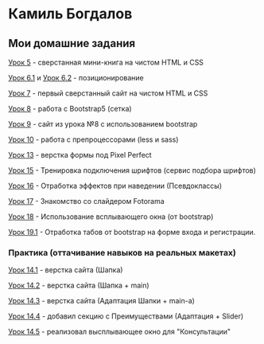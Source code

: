 

# Камиль Богдалов
## Мои домашние задания

[Урок 5](https://kamiligo.github.io/lesson_5/ "Мини-книга") - сверстанная мини-книга на чистом HTML и CSS

[Урок 6.1](https://kamiligo.github.io/lesson_6-1/ "Шапка сайта") и [Урок 6.2](kamiligo.github.io/lesson_6-2/ "Центрированный квадрат") - позиционирование

[Урок 7](https://kamiligo.github.io/lesson_7/ "Первый чистый сайт") - первый сверстанный сайт на чистом HTML и CSS

[Урок 8](https://kamiligo.github.io/lesson_8/ "Bootstrap") - работа с Bootstrap5 (сетка)

[Урок 9](https://kamiligo.github.io/lesson_9/ "Сайт с bootstrap") - сайт из урока №8 с использованием bootstrap

[Урок 10](https://kamiligo.github.io/lesson_10/ "less") - работа с препроцессорами (less и sass)

[Урок 13](https://kamiligo.github.io/lesson_13/ "Pixel Perfect") - верстка формы под Pixel Perfect

[Урок 15](https://kamiligo.github.io/lesson_15/ "Сервис по подбору шрифта") - Тренировка подключения шрифтов (сервис подбора шрифтов)

[Урок 16](https://kamiligo.github.io/lesson_16/ "Эффекты при наведении") - Отработка эффектов при наведении (Псевдоклассы)

[Урок 17](https://kamiligo.github.io/lesson_17/ "Слайдер для фотографий") - Знакомство со слайдером Fotorama

[Урок 18](https://kamiligo.github.io/lesson_18/ "Всплывающее окно") - Использование всплывающего окна (от bootstrap)

[Урок 19.1](https://kamiligo.github.io/lesson_19p1/ "Форма регистрации с переключением по вкладкам") - Отработка табов от bootstrap на форме входа и регистрации.

### Практика (оттачивание навыков на реальных макетах)

[Урок 14.1](https://kamiligo.github.io/lesson_14/ "Шапка будущего сайта") - верстка сайта (Шапка)

[Урок 14.2](https://kamiligo.github.io/lesson_14_p2/ "Главное содержимое будущего сайта") - верстка сайта (Шапка + main)

[Урок 14.3](https://kamiligo.github.io/lesson_14_p3/ "Адаптация главного содержания") - верстка сайта (Адаптация Шапки + main-a)

[Урок 14.4](https://kamiligo.github.io/lesson_14_p4/ "Блок с преимуществами") - добавил секцию с Преимуществами (Адаптация + Slider)

[Урок 14.5](https://kamiligo.github.io/lesson_14_p5/ "Всплывающее окно") - реализовал высплывающее окно для "Консультации"
